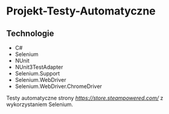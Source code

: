 # Projekt-Testy-Automatyczne

## Technologie
- C#
- Selenium
- NUnit
- NUnit3TestAdapter
- Selenium.Support
- Selenium.WebDriver
- Selenium.WebDriver.ChromeDriver

Testy automatyczne strony *https://store.steampowered.com/* z wykorzystaniem Selenium.

